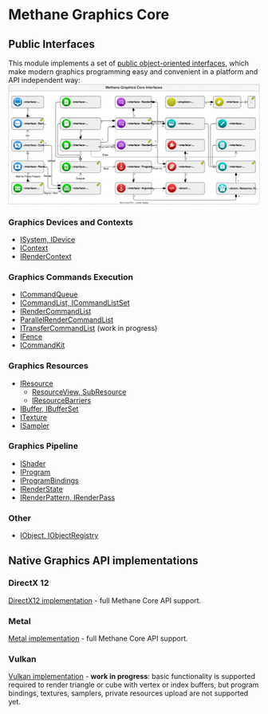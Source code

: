# Methane Graphics Core

## Public Interfaces

This module implements a set of [public object-oriented interfaces](Include/Methane/Graphics),
which make modern graphics programming easy and convenient in a platform and API independent way:
![Graphics Core Interfaces](../../../Docs/Diagrams/MethaneKit_GraphicsCore_Interfaces.svg)

### Graphics Devices and Contexts

- [ISystem, IDevice](Include/Methane/Graphics/IDevice.h)
- [IContext](Include/Methane/Graphics/IContext.h)
- [IRenderContext](Include/Methane/Graphics/IRenderContext.h)

### Graphics Commands Execution

- [ICommandQueue](Include/Methane/Graphics/ICommandQueue.h)
- [ICommandList, ICommandListSet](Include/Methane/Graphics/ICommandList.h)
- [IRenderCommandList](Include/Methane/Graphics/IRenderCommandList.h)
- [ParallelRenderCommandList](Include/Methane/Graphics/ParallelRenderCommandList.h)
- [ITransferCommandList](Include/Methane/Graphics/ITransferCommandList.h) (work in progress)
- [IFence](Include/Methane/Graphics/IFence.h)
- [ICommandKit](Include/Methane/Graphics/ICommandKit.h)

### Graphics Resources

- [IResource](Include/Methane/Graphics/IResource.h)
  - [ResourceView, SubResource](Include/Methane/Graphics/ResourceView.h)
  - [IResourceBarriers](Include/Methane/Graphics/IResourceBarriers.h)
- [IBuffer, IBufferSet](Include/Methane/Graphics/IBuffer.h)
- [ITexture](Include/Methane/Graphics/ITexture.h)
- [ISampler](Include/Methane/Graphics/ISampler.h)

### Graphics Pipeline

- [IShader](Include/Methane/Graphics/IShader.h)
- [IProgram](Include/Methane/Graphics/IProgram.h)
- [IProgramBindings](Include/Methane/Graphics/IProgramBindings.h)
- [IRenderState](Include/Methane/Graphics/IRenderState.h)
- [IRenderPattern, IRenderPass](Include/Methane/Graphics/IRenderPass.h)

### Other
- [IObject, IObjectRegistry](Include/Methane/Graphics/IObject.h)

## Native Graphics API implementations

### DirectX 12

[DirectX12 implementation](Sources/Methane/Graphics/DirectX12) - full Methane Core API support.

### Metal

[Metal implementation](Sources/Methane/Graphics/Metal) - full Methane Core API support.

### Vulkan

[Vulkan implementation](Sources/Methane/Graphics/Vulkan) - **work in progress**:
basic functionality is supported required to render triangle or cube with vertex or index buffers,
but program bindings, textures, samplers, private resources upload are not supported yet.